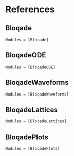# References

## Bloqade

```@autodocs
Modules = [Bloqade]
```

## BloqadeODE

```@autodocs
Modules = [BloqadeODE]
```

## BloqadeWaveforms

```@autodocs
Modules = [BloqadeWaveforms]
```

## BloqadeLattices

```@autodocs
Modules = [BloqadeLattices]
```

## BloqadePlots

```@autodocs
Modules = [BloqadePlots]
```
